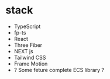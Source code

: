 # stack

- TypeScript
- fp-ts
- React
- Three Fiber
- NEXT js
- Tailwind CSS
- Frame Motion
- ? Some feture complete ECS library ?
